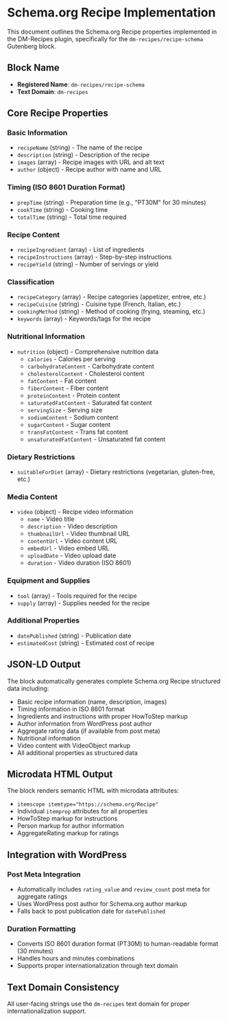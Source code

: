 # Schema.org Recipe Implementation

This document outlines the Schema.org Recipe properties implemented in the DM-Recipes plugin, specifically for the `dm-recipes/recipe-schema` Gutenberg block.

## Block Name
- **Registered Name**: `dm-recipes/recipe-schema`
- **Text Domain**: `dm-recipes`

## Core Recipe Properties

### Basic Information
- `recipeName` (string) - The name of the recipe
- `description` (string) - Description of the recipe
- `images` (array) - Recipe images with URL and alt text
- `author` (object) - Recipe author with name and URL

### Timing (ISO 8601 Duration Format)
- `prepTime` (string) - Preparation time (e.g., "PT30M" for 30 minutes)
- `cookTime` (string) - Cooking time 
- `totalTime` (string) - Total time required

### Recipe Content
- `recipeIngredient` (array) - List of ingredients
- `recipeInstructions` (array) - Step-by-step instructions
- `recipeYield` (string) - Number of servings or yield

### Classification
- `recipeCategory` (array) - Recipe categories (appetizer, entree, etc.)
- `recipeCuisine` (string) - Cuisine type (French, Italian, etc.)
- `cookingMethod` (string) - Method of cooking (frying, steaming, etc.)
- `keywords` (array) - Keywords/tags for the recipe

### Nutritional Information
- `nutrition` (object) - Comprehensive nutrition data
  - `calories` - Calories per serving
  - `carbohydrateContent` - Carbohydrate content
  - `cholesterolContent` - Cholesterol content
  - `fatContent` - Fat content
  - `fiberContent` - Fiber content
  - `proteinContent` - Protein content
  - `saturatedFatContent` - Saturated fat content
  - `servingSize` - Serving size
  - `sodiumContent` - Sodium content
  - `sugarContent` - Sugar content
  - `transFatContent` - Trans fat content
  - `unsaturatedFatContent` - Unsaturated fat content

### Dietary Restrictions
- `suitableForDiet` (array) - Dietary restrictions (vegetarian, gluten-free, etc.)

### Media Content
- `video` (object) - Recipe video information
  - `name` - Video title
  - `description` - Video description
  - `thumbnailUrl` - Video thumbnail URL
  - `contentUrl` - Video content URL
  - `embedUrl` - Video embed URL
  - `uploadDate` - Video upload date
  - `duration` - Video duration (ISO 8601)

### Equipment and Supplies
- `tool` (array) - Tools required for the recipe
- `supply` (array) - Supplies needed for the recipe

### Additional Properties
- `datePublished` (string) - Publication date
- `estimatedCost` (string) - Estimated cost of recipe

## JSON-LD Output

The block automatically generates complete Schema.org Recipe structured data including:

- Basic recipe information (name, description, images)
- Timing information in ISO 8601 format
- Ingredients and instructions with proper HowToStep markup
- Author information from WordPress post author
- Aggregate rating data (if available from post meta)
- Nutritional information
- Video content with VideoObject markup
- All additional properties as structured data

## Microdata HTML Output

The block renders semantic HTML with microdata attributes:
- `itemscope itemtype="https://schema.org/Recipe"`
- Individual `itemprop` attributes for all properties
- HowToStep markup for instructions
- Person markup for author information
- AggregateRating markup for ratings

## Integration with WordPress

### Post Meta Integration
- Automatically includes `rating_value` and `review_count` post meta for aggregate ratings
- Uses WordPress post author for Schema.org author markup
- Falls back to post publication date for `datePublished`

### Duration Formatting
- Converts ISO 8601 duration format (PT30M) to human-readable format (30 minutes)
- Handles hours and minutes combinations
- Supports proper internationalization through text domain

## Text Domain Consistency
All user-facing strings use the `dm-recipes` text domain for proper internationalization support.